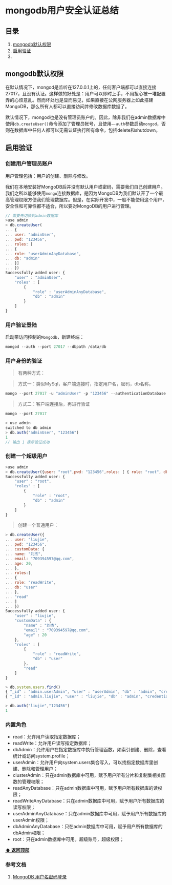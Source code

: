 # mongodb用户安全认证总结
## 目录
  1. [mongodb默认权限](#mongodb默认权限)
  2. [启用验证](#启用验证)
  3.

## mongodb默认权限
在默认情况下，mongod是监听在127.0.0.1上的，任何客户端都可以直接连接27017，且没有认证。这样做的好处是：用户可以即时上手，不用担心被一堆配置弄的心烦意乱。然而坏处也是显而易见，如果直接在公网服务器上如此搭建MongoDB，那么所有人都可以直接访问并修改数据库数据了。

默认情况下，mongod也是没有管理员账户的。因此，除非我们在admin数据库中使用`db.createUser()`命令添加了管理员帐号，且使用`–-auth`参数启动`mongod`，否则在数据库中任何人都可以无需认证执行所有命令，包括delete和shutdown。
## 启用验证
### 创建用户管理员账户
用户管理包括：用户的创建、删除与修改。

我们在本地安装好MongoDB后并没有默认用户或密码，需要我们自己创建用户。我们之所以能够使用`mongo`连接数据库，是因为MongoDB为我们默认开了一个最高管理权限方便我们管理数据库。但是，在实际开发中，一般不能使用这个用户，安全性和可靠性都不适合，所以要对MongoDB的用户进行管理。

```js
// 需要先切换到admin数据库
>use admin
> db.createUser(
... {
... user: "adminUser",
... pwd: "123456",
... roles: [
... {
... role: "userAdminAnyDatabase",
... db: "admin"
... }]
... })
Successfully added user: {
	"user" : "adminUser",
	"roles" : [
		{
			"role" : "userAdminAnyDatabase",
			"db" : "admin"
		}
	]
}
```
### 用户验证登陆
启动带访问控制的`Mongodb`，新建终端：

```js
mongod --auth --port 27017 --dbpath /data/db
```
### 用户身份的验证
>有两种方式：

>方式一：类似MySql，客户端连接时，指定用户名，密码，db名称。

```js
mongo --port 27017 -u "adminUser" -p "123456" --authenticationDatabase "admin"
```
>方式二：客户端连接后，再进行验证
```js
mongo --port 27017
```
```js
> use admin
switched to db admin
> db.auth("adminUser", "123456")
1
// 输出 1 表示验证成功
```
### 创建一个超级用户
```js
>use admin
> db.createUser({user: "root",pwd: "123456",roles: [ { role: "root", db: "admin" } ]})
Successfully added user: {
	"user" : "root",
	"roles" : [
		{
			"role" : "root",
			"db" : "admin"
		}
	]
}
```
>创建一个普通用户：
```js
> db.createUser({
... user: "liujie",
... pwd: "123456",
... customData: {
... name: "刘杰",
... email: "709394597@qq.com",
... age: 20,
... },
... roles:[
... {
... role: "readWrite",
... db: "user"
... },
... "read"
... ]
... })
Successfully added user: {
	"user" : "liujie",
	"customData" : {
		"name" : "刘杰",
		"email" : "709394597@qq.com",
		"age" : 20
	},
	"roles" : [
		{
			"role" : "readWrite",
			"db" : "user"
		},
		"read"
	]
}
```
```js
> db.system.users.find()
{ "_id" : "admin.userAdmin", "user" : "userAdmin", "db" : "admin", "credentials" : { "SCRAM-SHA-1" : { "iterationCount" : 10000, "salt" : "QLGaLE0O+/Jdf85aJbyxEg==", "storedKey" : "MDvsRA3m2pqDJhSi2A3w8AjJLGY=", "serverKey" : "+ot5fCFQt/msTBHaaYsK9FcRPww=" } }, "roles" : [ { "role" : "userAdminAnyDatabase", "db" : "admin" } ] }
{ "_id" : "admin.liujie", "user" : "liujie", "db" : "admin", "credentials" : { "SCRAM-SHA-1" : { "iterationCount" : 10000, "salt" : "5yXweRDH65hmFCDbmcr2sw==", "storedKey" : "mC4z5S7SyWdwD00SoRsvYxvLLIs=", "serverKey" : "jfPT11glB+MAjIdFz/9ZCY+mccg=" } }, "customData" : { "name" : "刘杰", "email" : "709394597@qq.com", "age" : 20 }, "roles" : [ { "role" : "readWrite", "db" : "user" }, { "role" : "read", "db" : "admin" } ] }
```
```js
> db.auth("liujie","123456")
1
```

### 内置角色
- read：允许用户读取指定数据库；
- readWrite：允许用户读写指定数据库；
- dbAdmin：允许用户在指定数据库中执行管理函数，如索引创建、删除，查看统计或访问system.profile；
- userAdmin：允许用户向system.users集合写入，可以找指定数据库里创建、删除和管理用户；
- clusterAdmin：只在admin数据库中可用，赋予用户所有分片和复制集相关函数的管理权限；
- readAnyDatabase：只在admin数据库中可用，赋予用户所有数据库的读权限；
- readWriteAnyDatabase：只在admin数据库中可用，赋予用户所有数据库的读写权限；
- userAdminAnyDatabase：只在admin数据库中可用，赋予用户所有数据库的userAdmin权限；
- dbAdminAnyDatabase：只在admin数据库中可用，赋予用户所有数据库的dbAdmin权限；
- root：只在admin数据库中可用。超级账号，超级权限；

**[⬆ 返回顶部](#mongodb用户安全认证总结)**

### 参考文档
1. [MongoDB 用户名密码登录](https://www.jianshu.com/p/79caa1cc49a5)
